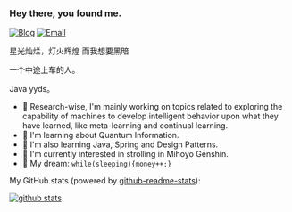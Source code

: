 ### Hey there, you found me.

[![Blog](https://img.shields.io/badge/Blog-F0773A?style=flat-square&logo=firefox-browser&logoColor=white)](https://f3kpwu.coding-pages.com/)
[![Email](https://img.shields.io/badge/-Email-E8453C?style=flat-square&logo=Gmail&logoColor=white)](mailto:960064995@qq.com)

星光灿烂，灯火辉煌
而我想要黑暗

一个中途上车的人。

Java yyds。


- 🔭 Research-wise, I'm mainly working on topics related to exploring the capability of machines to develop intelligent behavior upon what they have learned, like meta-learning and continual learning.
- 🚀 I'm learning about Quantum Information.
- 🧐 I'm also learning Java, Spring and Design Patterns.
- 👾 I'm currently interested in strolling in Mihoyo Genshin.
- 🌭 My dream: `while(sleeping){money++;}`

My GitHub stats (powered by [github-readme-stats](https://github.com/anuraghazra/github-readme-stats)):

[![github stats](https://github-readme-stats.vercel.app/api?username=Shennng&show_icons=true&hide_title=true&hide_border=true)](https://f3kpwu.coding-pages.com/)

